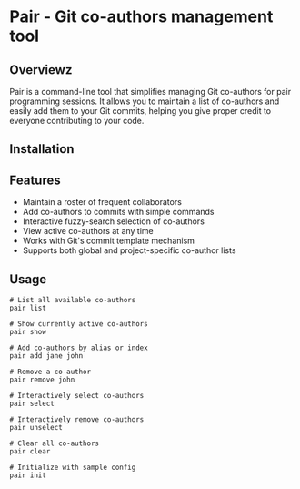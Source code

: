 # Pair - Git co-authors management tool

## Overviewz

Pair is a command-line tool that simplifies managing Git co-authors for pair programming sessions. It allows you to maintain a list of co-authors and easily add them to your Git commits, helping you give proper credit to everyone contributing to your code.

## Installation

## Features

* Maintain a roster of frequent collaborators
* Add co-authors to commits with simple commands
* Interactive fuzzy-search selection of co-authors
* View active co-authors at any time
* Works with Git's commit template mechanism
* Supports both global and project-specific co-author lists

## Usage

```shell
# List all available co-authors
pair list

# Show currently active co-authors
pair show

# Add co-authors by alias or index
pair add jane john

# Remove a co-author
pair remove john

# Interactively select co-authors
pair select

# Interactively remove co-authors
pair unselect

# Clear all co-authors
pair clear

# Initialize with sample config
pair init
```
